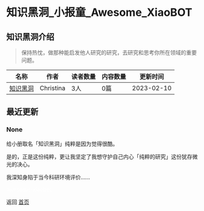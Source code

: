 # 知识黑洞_小报童_Awesome_XiaoBOT

## 知识黑洞介绍
> 保持热忱，做那种能启发他人研究的研究，​去研究和思考你所在领域的重要问题。  
  


|名称|作者|读者数量|内容数量|更新时间|
|---|---|---|---|---|
|[知识黑洞](https://xiaobot.net/p/BHofK?refer=0b133df9-27dc-423b-8101-639049001c13)|Christina|3人|0篇|2023-02-10|

## 最近更新
### None

给小册取名「知识黑洞」纯粹是因为觉得很酷。

是的，正是这份纯粹，更让我坚定了我想守护自己内心「纯粹的研究」这份犹存微光的决心。

我深知身陷于当今科研环境评价......


<a href="https://github.com/Reno9527/awesome-xiaobot" style="color: white; text-decoration: none;">awesome-xiaobot</a>

返回 [首页](../README.md)
